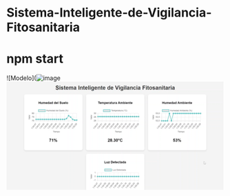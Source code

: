 # Sistema-Inteligente-de-Vigilancia-Fitosanitaria
# npm start
![Modelo](![image](https://github.com/user-attachments/assets/54148016-5cc2-4210-b772-570480292313)
![Interfaz](https://raw.githubusercontent.com/scharss/Sistema-Inteligente-de-Vigilancia-Fitosanitaria/refs/heads/main/img/interfaz.png)



